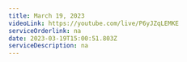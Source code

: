 ```yaml
---
title: March 19, 2023
videoLink: https://youtube.com/live/P6yJZqLEMKE
serviceOrderlink: na
date: 2023-03-19T15:00:51.803Z
serviceDescription: n﻿a
---
```

